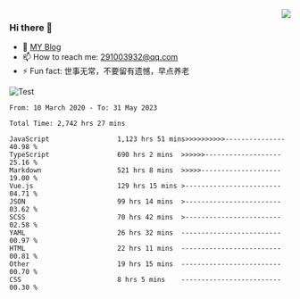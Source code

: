 <img align='right' src='https://github-readme-stats.vercel.app/api?username=niaogege&show_icons=true&theme=radical'/>

### Hi there 👋

- 🌱 [MY Blog](https://bythewayer.com/)
- 📫 How to reach me: 291003932@qq.com
- ⚡ Fun fact:  世事无常，不要留有遗憾，早点养老

![Test](https://github-readme-stats.vercel.app/api/top-langs/?username=niaogege&layout=compact)

<!--START_SECTION:waka-->

```text
From: 10 March 2020 - To: 31 May 2023

Total Time: 2,742 hrs 27 mins

JavaScript                 1,123 hrs 51 mins>>>>>>>>>>---------------   40.98 %
TypeScript                 690 hrs 2 mins  >>>>>>-------------------   25.16 %
Markdown                   521 hrs 8 mins  >>>>>--------------------   19.00 %
Vue.js                     129 hrs 15 mins >------------------------   04.71 %
JSON                       99 hrs 14 mins  >------------------------   03.62 %
SCSS                       70 hrs 42 mins  >------------------------   02.58 %
YAML                       26 hrs 32 mins  -------------------------   00.97 %
HTML                       22 hrs 11 mins  -------------------------   00.81 %
Other                      19 hrs 15 mins  -------------------------   00.70 %
CSS                        8 hrs 5 mins    -------------------------   00.30 %
```

<!--END_SECTION:waka-->
